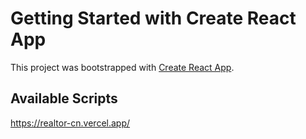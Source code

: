 # Getting Started with Create React App

This project was bootstrapped with [Create React App](https://github.com/facebook/create-react-app).

## Available Scripts

https://realtor-cn.vercel.app/
